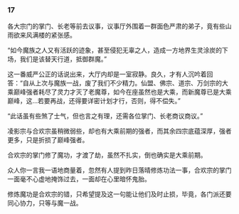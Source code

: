 ### 17

各大宗门的掌门、长老等前去议事，议事厅外围着一群面色严肃的弟子，竟有些山雨欲来风满楼的紧张感。

“如今魔族之人又有活跃的迹象，甚至侵犯无辜之人，造成一方地界生灵涂炭的下场，我们是该替天行道，抵御群魔。”

这一番威严公正的话说出来，大厅内却是一室寂静。良久，才有人沉吟着回答：“自从上次与魔族一战，废了我们不少精力。仙盟、佛宗、道宗、万剑宗的大乘巅峰强者耗尽了灵力才灭了老魔尊，如今在座虽然也是大乘，而新魔尊已是大乘巅峰，这...若要再战，还得要详密计划才行，否则，得不偿失。”

“此话虽有些煞了士气，但也言之有理，还需各位掌门、长老商议商议。”

凌影宗与合欢宗虽稍微弱些，却也有大乘前期的强者，而其余四宗底蕴深厚，强者更多，只是折损了巅峰强者。

合欢宗的掌门修了魔功，才渡了劫，虽然不扎实，倒也确实是大乘前期。

众人你一言我一语地商量着，忽然有人提到昨日落晴修炼功法一事，合欢宗的掌门一面毫不心虚地掩饰过去，一面却在心里暗怀鬼胎。

修炼魔功是合欢宗的错，只希望提及这一句能让他们及时止损，毕竟，各门派还要同心协力，只等与魔一战。